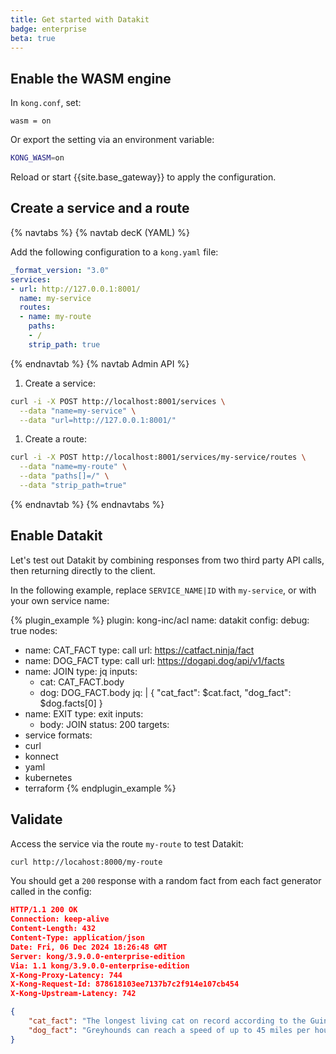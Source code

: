 ```yaml
---
title: Get started with Datakit
badge: enterprise
beta: true
---
```


## Enable the WASM engine

In `kong.conf`, set:

```
wasm = on
```

Or export the setting via an environment variable:

```sh
KONG_WASM=on
```

Reload or start {{site.base_gateway}} to apply the configuration.

## Create a service and a route

{% navtabs %}
{% navtab decK (YAML) %}

Add the following configuration to a `kong.yaml` file:

```yaml
_format_version: "3.0"
services:
- url: http://127.0.0.1:8001/
  name: my-service
  routes:
  - name: my-route
    paths:
    - /
    strip_path: true
```
{% endnavtab %}
{% navtab Admin API %}

1. Create a service:
  ```bash
  curl -i -X POST http://localhost:8001/services \
    --data "name=my-service" \
    --data "url=http://127.0.0.1:8001/"
  ```
  
1. Create a route:
  ```bash
  curl -i -X POST http://localhost:8001/services/my-service/routes \
    --data "name=my-route" \
    --data "paths[]=/" \
    --data "strip_path=true"
  ```

{% endnavtab %}
{% endnavtabs %}

## Enable Datakit

Let's test out Datakit by combining responses from two third party API calls, then returning directly to the client.

In the following example, replace `SERVICE_NAME|ID` with `my-service`, or with your own service name:

<!--vale off-->

{% plugin_example %}
plugin: kong-inc/acl
name: datakit
config:
  debug: true
  nodes:
  - name: CAT_FACT
    type: call
    url:  https://catfact.ninja/fact
  - name: DOG_FACT
    type: call
    url:  https://dogapi.dog/api/v1/facts
  - name: JOIN
    type: jq
    inputs:
    - cat: CAT_FACT.body
    - dog: DOG_FACT.body
    jq: |
      {
        "cat_fact": $cat.fact,
        "dog_fact": $dog.facts[0]
      }
  - name: EXIT
    type: exit
    inputs:
    - body: JOIN
    status: 200
targets:
  - service
formats:
  - curl
  - konnect
  - yaml
  - kubernetes
  - terraform
{% endplugin_example %}

<!-- vale on -->

## Validate

Access the service via the route `my-route` to test Datakit:

```sh
curl http://locahost:8000/my-route
```

You should get a `200` response with a random fact from each fact generator called in the config:

```json
HTTP/1.1 200 OK
Connection: keep-alive
Content-Length: 432
Content-Type: application/json
Date: Fri, 06 Dec 2024 18:26:48 GMT
Server: kong/3.9.0.0-enterprise-edition
Via: 1.1 kong/3.9.0.0-enterprise-edition
X-Kong-Proxy-Latency: 744
X-Kong-Request-Id: 878618103ee7137b7c2f914e107cb454
X-Kong-Upstream-Latency: 742

{
    "cat_fact": "The longest living cat on record according to the Guinness Book belongs to the late Creme Puff of Austin, Texas who lived to the ripe old age of 38 years and 3 days!",
    "dog_fact": "Greyhounds can reach a speed of up to 45 miles per hour."
}

```